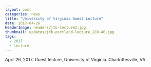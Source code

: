 ```yaml
---
layout: post
categories: news
title: "University of Virginia Guest Lecture"
date: 2017-04-26
headerImage: headers/jtb-lecture1.jpg
thumbnail: updates/jtb-portland-lecture_280-46.jpg
tags:
  - 2017
  - lecture
---
```


April 26, 2017: Guest lecture, University of Virginia. Charlottesville, VA.
